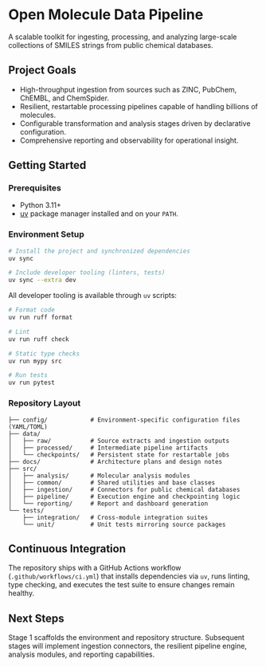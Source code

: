 # Open Molecule Data Pipeline

A scalable toolkit for ingesting, processing, and analyzing large-scale collections of SMILES strings from public chemical databases.

## Project Goals
- High-throughput ingestion from sources such as ZINC, PubChem, ChEMBL, and ChemSpider.
- Resilient, restartable processing pipelines capable of handling billions of molecules.
- Configurable transformation and analysis stages driven by declarative configuration.
- Comprehensive reporting and observability for operational insight.

## Getting Started

### Prerequisites
- Python 3.11+
- [uv](https://github.com/astral-sh/uv) package manager installed and on your `PATH`.

### Environment Setup
```bash
# Install the project and synchronized dependencies
uv sync

# Include developer tooling (linters, tests)
uv sync --extra dev
```

All developer tooling is available through `uv` scripts:

```bash
# Format code
uv run ruff format

# Lint
uv run ruff check

# Static type checks
uv run mypy src

# Run tests
uv run pytest
```

### Repository Layout
```
├── config/            # Environment-specific configuration files (YAML/TOML)
├── data/
│   ├── raw/           # Source extracts and ingestion outputs
│   ├── processed/     # Intermediate pipeline artifacts
│   └── checkpoints/   # Persistent state for restartable jobs
├── docs/              # Architecture plans and design notes
├── src/
│   ├── analysis/      # Molecular analysis modules
│   ├── common/        # Shared utilities and base classes
│   ├── ingestion/     # Connectors for public chemical databases
│   ├── pipeline/      # Execution engine and checkpointing logic
│   └── reporting/     # Report and dashboard generation
└── tests/
    ├── integration/   # Cross-module integration suites
    └── unit/          # Unit tests mirroring source packages
```

## Continuous Integration
The repository ships with a GitHub Actions workflow (`.github/workflows/ci.yml`) that installs dependencies via `uv`, runs linting, type checking, and executes the test suite to ensure changes remain healthy.

## Next Steps
Stage 1 scaffolds the environment and repository structure. Subsequent stages will implement ingestion connectors, the resilient pipeline engine, analysis modules, and reporting capabilities.
